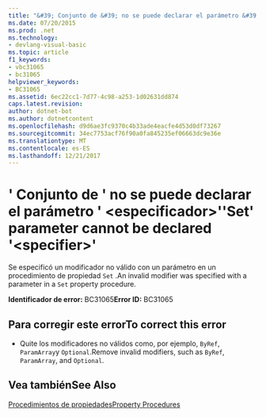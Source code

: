 ```yaml
---
title: "&#39; Conjunto de &#39; no se puede declarar el parámetro &#39; &lt;especificador&gt;&#39;"
ms.date: 07/20/2015
ms.prod: .net
ms.technology:
- devlang-visual-basic
ms.topic: article
f1_keywords:
- vbc31065
- bc31065
helpviewer_keywords:
- BC31065
ms.assetid: 6ec22cc1-7d77-4c98-a253-1d02631dd874
caps.latest.revision: 
author: dotnet-bot
ms.author: dotnetcontent
ms.openlocfilehash: d9d6ae3fc9370c4b33ade4eacfe4d53d0df73267
ms.sourcegitcommit: 34ec7753acf76f90a0fa845235ef06663dc9e36e
ms.translationtype: MT
ms.contentlocale: es-ES
ms.lasthandoff: 12/21/2017
---
```

# <a name="39set39-parameter-cannot-be-declared-39ltspecifiergt39"></a><span data-ttu-id="756ee-102">&#39; Conjunto de &#39; no se puede declarar el parámetro &#39; &lt;especificador&gt;&#39;</span><span class="sxs-lookup"><span data-stu-id="756ee-102">&#39;Set&#39; parameter cannot be declared &#39;&lt;specifier&gt;&#39;</span></span>
<span data-ttu-id="756ee-103">Se especificó un modificador no válido con un parámetro en un procedimiento de propiedad `Set` .</span><span class="sxs-lookup"><span data-stu-id="756ee-103">An invalid modifier was specified with a parameter in a `Set` property procedure.</span></span>  
  
 <span data-ttu-id="756ee-104">**Identificador de error:** BC31065</span><span class="sxs-lookup"><span data-stu-id="756ee-104">**Error ID:** BC31065</span></span>  
  
## <a name="to-correct-this-error"></a><span data-ttu-id="756ee-105">Para corregir este error</span><span class="sxs-lookup"><span data-stu-id="756ee-105">To correct this error</span></span>  
  
-   <span data-ttu-id="756ee-106">Quite los modificadores no válidos como, por ejemplo, `ByRef`, `ParamArray`y `Optional`.</span><span class="sxs-lookup"><span data-stu-id="756ee-106">Remove invalid modifiers, such as `ByRef`, `ParamArray`, and `Optional`.</span></span>  
  
## <a name="see-also"></a><span data-ttu-id="756ee-107">Vea también</span><span class="sxs-lookup"><span data-stu-id="756ee-107">See Also</span></span>  
   
 [<span data-ttu-id="756ee-108">Procedimientos de propiedades</span><span class="sxs-lookup"><span data-stu-id="756ee-108">Property Procedures</span></span>](../../visual-basic/programming-guide/language-features/procedures/property-procedures.md)  
 
